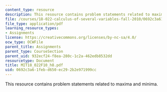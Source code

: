 ```yaml
---
content_type: resource
description: This resource contains problem statements related to maxima and minima.
file: /courses/18-022-calculus-of-several-variables-fall-2010/0692c3a61febd650ec292b2e971999cc_MIT18_022F10_h8.pdf
file_type: application/pdf
learning_resource_types:
- Assignments
license: https://creativecommons.org/licenses/by-nc-sa/4.0/
ocw_type: OCWFile
parent_title: Assignments
parent_type: CourseSection
parent_uid: 932ecf24-f8ea-280c-1c2a-462edb8532dd
resourcetype: Document
title: MIT18_022F10_h8.pdf
uid: 0692c3a6-1feb-d650-ec29-2b2e971999cc
---
```

This resource contains problem statements related to maxima and minima.